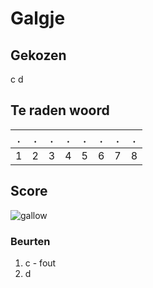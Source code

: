# Galgje

## Gekozen
c
d

## Te raden woord

|.|.|.|.|.|.|.|.|
|-|-|-|-|-|-|-|-|
|1|2|3|4|5|6|7|8|

## Score
![gallow](./images/2.png)

### Beurten
1. c - fout
2. d